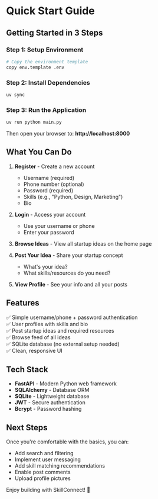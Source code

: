 # Quick Start Guide

## Getting Started in 3 Steps

### Step 1: Setup Environment
```bash
# Copy the environment template
copy env.template .env
```

### Step 2: Install Dependencies
```bash
uv sync
```

### Step 3: Run the Application
```bash
uv run python main.py
```

Then open your browser to: **http://localhost:8000**

## What You Can Do

1. **Register** - Create a new account
   - Username (required)
   - Phone number (optional)
   - Password (required)
   - Skills (e.g., "Python, Design, Marketing")
   - Bio

2. **Login** - Access your account
   - Use your username or phone
   - Enter your password

3. **Browse Ideas** - View all startup ideas on the home page

4. **Post Your Idea** - Share your startup concept
   - What's your idea?
   - What skills/resources do you need?

5. **View Profile** - See your info and all your posts

## Features

✅ Simple username/phone + password authentication  
✅ User profiles with skills and bio  
✅ Post startup ideas and required resources  
✅ Browse feed of all ideas  
✅ SQLite database (no external setup needed)  
✅ Clean, responsive UI  

## Tech Stack

- **FastAPI** - Modern Python web framework
- **SQLAlchemy** - Database ORM
- **SQLite** - Lightweight database
- **JWT** - Secure authentication
- **Bcrypt** - Password hashing

## Next Steps

Once you're comfortable with the basics, you can:
- Add search and filtering
- Implement user messaging
- Add skill matching recommendations
- Enable post comments
- Upload profile pictures

Enjoy building with SkillConnect! 🚀
